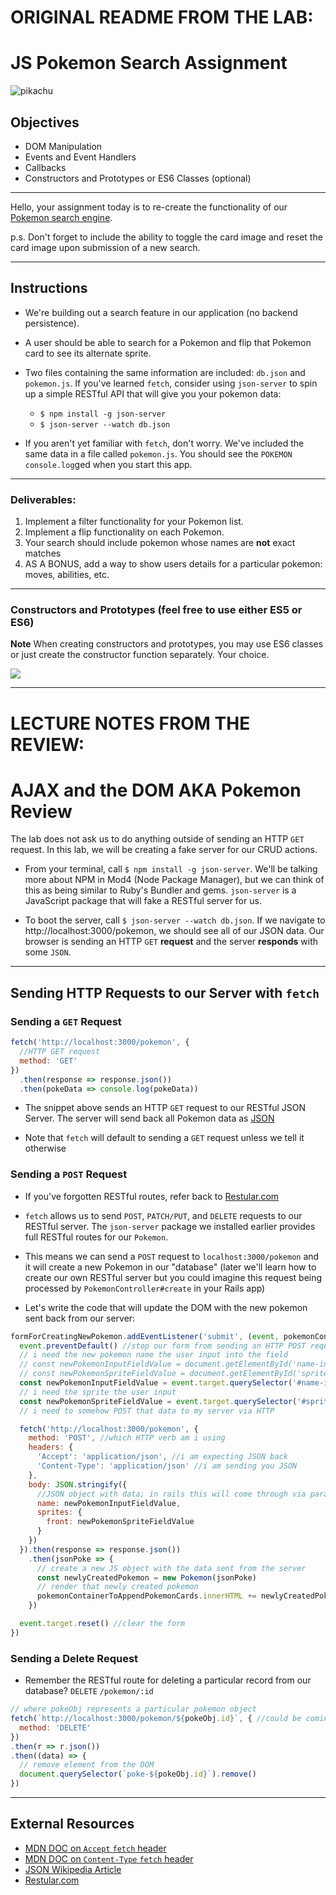 # ORIGINAL README FROM THE LAB:

# JS Pokemon Search Assignment

![pikachu](https://media.giphy.com/media/uLnPIWsqIz2aA/giphy.gif)

## Objectives

- DOM Manipulation
- Events and Event Handlers
- Callbacks
- Constructors and Prototypes or ES6 Classes (optional)

---

Hello, your assignment today is to re-create the functionality of our
[Pokemon search engine](https://learn-co-curriculum.github.io/js-pokemon-search-practice-assignment/).

p.s. Don't forget to include the ability to toggle the card image and reset the card image upon submission of a new
search.

---

## Instructions

- We're building out a search feature in our application (no backend persistence).

- A user should be able to search for a Pokemon and flip that Pokemon card to see its alternate sprite.

- Two files containing the same information are included: `db.json` and `pokemon.js`. If you've learned `fetch`,
  consider using `json-server` to spin up a simple RESTful API that will give you your pokemon data:
  - `$ npm install -g json-server`
  - `$ json-server --watch db.json`

- If you aren't yet familiar with `fetch`, don't worry. We've included the same data in a file called `pokemon.js`. You should see the `POKEMON` `console.log`ged when you start this app.

---

### Deliverables:

1.  Implement a filter functionality for your Pokemon list.
1.  Implement a flip functionality on each Pokemon.
1.  Your search should include pokemon whose names are **not** exact matches
1.  AS A BONUS, add a way to show users details for a particular pokemon: moves, abilities, etc.

---

### Constructors and Prototypes (feel free to use either ES5 or ES6)

**Note** When creating constructors and prototypes, you may use ES6 classes or just create the constructor function
separately. Your choice.

![](https://media.giphy.com/media/HZpCCbcWc0a3u/giphy.gif)

---

# LECTURE NOTES FROM THE REVIEW:

# AJAX and the DOM AKA Pokemon Review

The lab does not ask us to do anything outside of sending an HTTP `GET` request. In this lab, we will be
creating a fake server for our CRUD actions.

- From your terminal, call `$ npm install -g json-server`. We'll be talking more about NPM in Mod4 (Node Package Manager), but we can think of this as being similar to Ruby's Bundler and gems. `json-server` is a JavaScript package that will fake a RESTful server for us.

- To boot the server, call `$ json-server --watch db.json`. If we navigate to http://localhost:3000/pokemon, we should see all of our JSON data. Our browser is sending an HTTP `GET` **request** and the server **responds** with some `JSON`.

---

## Sending HTTP Requests to our Server with `fetch`

### Sending a `GET` Request

```javascript
fetch('http://localhost:3000/pokemon', {
  //HTTP GET request
  method: 'GET'
})
  .then(response => response.json())
  .then(pokeData => console.log(pokeData))
```

- The snippet above sends an HTTP `GET` request to our RESTful JSON Server. The server will send back all Pokemon data as [JSON][wiki-json]

- Note that `fetch` will default to sending a `GET` request unless we tell it otherwise

### Sending a `POST` Request

- If you've forgotten RESTful routes, refer back to [Restular.com][restular]

- `fetch` allows us to send `POST`, `PATCH/PUT`, and `DELETE` requests to our RESTful server. The `json-server` package we installed earlier provides full RESTful routes for our `Pokemon`.

- This means we can send a `POST` request to `localhost:3000/pokemon` and it will create a new Pokemon in our "database" (later we'll learn how to create our own RESTful server but you could imagine this request being processed by `PokemonController#create` in your Rails app)

- Let's write the code that will update the DOM with the new pokemon sent back from our server:

```javascript
formForCreatingNewPokemon.addEventListener('submit', (event, pokemonContainerToAppendPokemonCards) => {
  event.preventDefault() //stop our form from sending an HTTP POST request
  // i need the new pokemon name the user input into the field
  // const newPokemonInputFieldValue = document.getElementById('name-input').value
  // const newPokemonSpriteFieldValue = document.getElementById('sprite-input').value
  const newPokemonInputFieldValue = event.target.querySelector('#name-input').value
  // i need the sprite the user input
  const newPokemonSpriteFieldValue = event.target.querySelector('#sprite-input').value
  // i need to somehow POST that data to my server via HTTP

  fetch('http://localhost:3000/pokemon', {
    method: 'POST', //which HTTP verb am i using
    headers: {
      'Accept': 'application/json', //i am expecting JSON back
      'Content-Type': 'application/json' //i am sending you JSON
    },
    body: JSON.stringify({
      //JSON object with data; in rails this will come through via params
      name: newPokemonInputFieldValue,
      sprites: {
        front: newPokemonSpriteFieldValue
      }
    })
  }).then(response => response.json())
    .then(jsonPoke => {
      // create a new JS object with the data sent from the server
      const newlyCreatedPokemon = new Pokemon(jsonPoke)
      // render that newly created pokemon
      pokemonContainerToAppendPokemonCards.innerHTML += newlyCreatedPokemon.render()
    })

  event.target.reset() //clear the form
})

```

### Sending a Delete Request

- Remember the RESTful route for deleting a particular record from our database? `DELETE` `/pokemon/:id`

```javascript
// where pokeObj represents a particular pokemon object
fetch(`http://localhost:3000/pokemon/${pokeObj.id}`, { //could be coming from a button
  method: 'DELETE'
})
.then(r => r.json())
.then((data) => {
  // remove element from the DOM
  document.querySelector(`poke-${pokeObj.id}`).remove()
})
```

---

## External Resources

- [MDN DOC on `Accept` `fetch` header][mdn-accept-header]
- [MDN DOC on `Content-Type` `fetch` header][mdn-content-type-header]
- [JSON Wikipedia Article][wiki-json]
- [Restular.com][restular]

<!-- markdown vars -->

[mdn-accept-header]: https://developer.mozilla.org/en-US/docs/Web/HTTP/Headers/Accept
[mdn-content-type-header]: https://developer.mozilla.org/en-US/docs/Web/HTTP/Headers/Content-Type
[wiki-json]: https://en.wikipedia.org/wiki/JSON
[restular]: http://www.restular.com/

